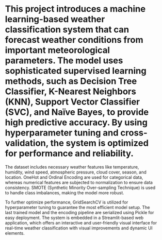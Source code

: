 # This project introduces a machine learning-based weather classification system that can forecast weather conditions from important meteorological parameters. The model uses sophisticated supervised learning methods, such as Decision Tree Classifier, K-Nearest Neighbors (KNN), Support Vector Classifier (SVC), and Naïve Bayes, to provide high predictive accuracy. By using hyperparameter tuning and cross-validation, the system is optimized for performance and reliability.

The dataset includes necessary weather features like temperature, humidity, wind speed, atmospheric pressure, cloud cover, season, and location. OneHot and Ordinal Encoding are used for categorical data, whereas numerical features are subjected to normalization to ensure data consistency. SMOTE (Synthetic Minority Over-sampling Technique) is used to handle class imbalances, making the model more robust.

To further optimize performance, GridSearchCV is utilized for hyperparameter tuning to guarantee the most efficient model setup. The last trained model and the encoding pipeline are serialized using Pickle for easy deployment. The system is embedded in a Streamlit-based web application, which offers an interactive and user-friendly visual interface for real-time weather classification with visual improvements and dynamic UI elements.
